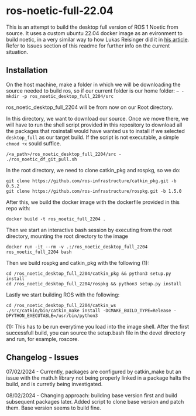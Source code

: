 # ros-noetic-full-22.04
This is an attempt to build the desktop full version of ROS 1 Noetic from source. It uses a custom ubuntu 22.04 docker image as an evironment to build noetic, in a very similar way to how Lukas Reisinger did it in [his article](https://medium.com/@lukas_reisinger/building-ros-noetic-on-ubuntu-22-04-b3ca676c63e7). Refer to Issues section of this readme for further info on the current situation.

## Installation
On the host machine, make a folder in which we will be downloading the source needed to build ros, so if our current folder is our home folder:
`~ - mkdir -p ros_noetic_desktop_full_2204/src`

ros_noetic_desktop_full_2204 will be from now on our Root directory.

In this directory, we want to download our source. Once we move there, we will have to run the shell script provided in this repository to download all the packages that rosinstall would have wanted us to install if we selected `desktop_full` as our target build. If the script is not executable, a simple `chmod +x` sould suffice.

`/<a_path>/ros_noetic_desktop_full_2204/src - ./ros_noetic_df_git_pull.sh`

In the root directory, we need to clone catkin_pkg and rospkg, so we do:

```
git clone https://github.com/ros-infrastructure/catkin_pkg.git -b 0.5.2
git clone https://github.com/ros-infrastructure/rospkg.git -b 1.5.0
```
After this, we build the docker image with the dockerfile provided in this repo with:
```
docker build -t ros_noetic_full_2204 .
```
Then we start an interactive bash session by executing from the root directory, mounting the root directory to the image
```
docker run -it --rm -v .:/ros_noetic_desktop_full_2204 ros_noetic_full_2204 bash
```

Then we build rospkg and catkin_pkg with the following (1):
```
cd /ros_noetic_desktop_full_2204/catkin_pkg && python3 setup.py install
cd /ros_noetic_desktop_full_2204/rospkg && python3 setup.py install
```

Lastly we start building ROS with the following:
```
cd /ros_noetic_desktop_full_2204/catkin_ws
./src/catkin/bin/catkin_make install -DCMAKE_BUILD_TYPE=Release -DPYTHON_EXECUTABLE=/usr/bin/python3
```

(1): This has to be run everytime you load into the image shell. After the first successfull build, you can source the setup.bash file in the devel directory and run, for example, roscore.

## Changelog - Issues
07/02/2024  - Currently, packages are configured by catkin_make but an issue with the math.h library not being properly linked in a package halts the build, and is curretly being investigated.

08/02/2024  - Changing approach: building base version first and build subsequent packages later. Added script to clone base version and patch them. Base version seems to build fine.
